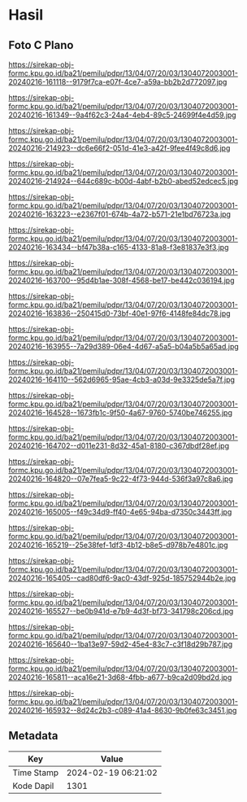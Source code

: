 # Hasil

## Foto C Plano

https://sirekap-obj-formc.kpu.go.id/ba21/pemilu/pdpr/13/04/07/20/03/1304072003001-20240216-161118--9179f7ca-e07f-4ce7-a59a-bb2b2d772097.jpg

https://sirekap-obj-formc.kpu.go.id/ba21/pemilu/pdpr/13/04/07/20/03/1304072003001-20240216-161349--9a4f62c3-24a4-4eb4-89c5-24699f4e4d59.jpg

https://sirekap-obj-formc.kpu.go.id/ba21/pemilu/pdpr/13/04/07/20/03/1304072003001-20240216-214923--dc6e66f2-051d-41e3-a42f-9fee4f49c8d6.jpg

https://sirekap-obj-formc.kpu.go.id/ba21/pemilu/pdpr/13/04/07/20/03/1304072003001-20240216-214924--644c689c-b00d-4abf-b2b0-abed52edcec5.jpg

https://sirekap-obj-formc.kpu.go.id/ba21/pemilu/pdpr/13/04/07/20/03/1304072003001-20240216-163223--e2367f01-674b-4a72-b571-21e1bd76723a.jpg

https://sirekap-obj-formc.kpu.go.id/ba21/pemilu/pdpr/13/04/07/20/03/1304072003001-20240216-163434--bf47b38a-c165-4133-81a8-f3e81837e3f3.jpg

https://sirekap-obj-formc.kpu.go.id/ba21/pemilu/pdpr/13/04/07/20/03/1304072003001-20240216-163700--95d4b1ae-308f-4568-be17-be442c036194.jpg

https://sirekap-obj-formc.kpu.go.id/ba21/pemilu/pdpr/13/04/07/20/03/1304072003001-20240216-163836--250415d0-73bf-40e1-97f6-4148fe84dc78.jpg

https://sirekap-obj-formc.kpu.go.id/ba21/pemilu/pdpr/13/04/07/20/03/1304072003001-20240216-163955--7a29d389-06e4-4d67-a5a5-b04a5b5a65ad.jpg

https://sirekap-obj-formc.kpu.go.id/ba21/pemilu/pdpr/13/04/07/20/03/1304072003001-20240216-164110--562d6965-95ae-4cb3-a03d-9e3325de5a7f.jpg

https://sirekap-obj-formc.kpu.go.id/ba21/pemilu/pdpr/13/04/07/20/03/1304072003001-20240216-164528--1673fb1c-9f50-4a67-9760-5740be746255.jpg

https://sirekap-obj-formc.kpu.go.id/ba21/pemilu/pdpr/13/04/07/20/03/1304072003001-20240216-164702--d011e231-8d32-45a1-8180-c367dbdf28ef.jpg

https://sirekap-obj-formc.kpu.go.id/ba21/pemilu/pdpr/13/04/07/20/03/1304072003001-20240216-164820--07e7fea5-9c22-4f73-944d-536f3a97c8a6.jpg

https://sirekap-obj-formc.kpu.go.id/ba21/pemilu/pdpr/13/04/07/20/03/1304072003001-20240216-165005--f49c34d9-ff40-4e65-94ba-d7350c3443ff.jpg

https://sirekap-obj-formc.kpu.go.id/ba21/pemilu/pdpr/13/04/07/20/03/1304072003001-20240216-165219--25e38fef-1df3-4b12-b8e5-d978b7e4801c.jpg

https://sirekap-obj-formc.kpu.go.id/ba21/pemilu/pdpr/13/04/07/20/03/1304072003001-20240216-165405--cad80df6-9ac0-43df-925d-185752944b2e.jpg

https://sirekap-obj-formc.kpu.go.id/ba21/pemilu/pdpr/13/04/07/20/03/1304072003001-20240216-165527--be0b941d-e7b9-4d3f-bf73-341798c206cd.jpg

https://sirekap-obj-formc.kpu.go.id/ba21/pemilu/pdpr/13/04/07/20/03/1304072003001-20240216-165640--1ba13e97-59d2-45e4-83c7-c3f18d29b787.jpg

https://sirekap-obj-formc.kpu.go.id/ba21/pemilu/pdpr/13/04/07/20/03/1304072003001-20240216-165811--aca16e21-3d68-4fbb-a677-b9ca2d09bd2d.jpg

https://sirekap-obj-formc.kpu.go.id/ba21/pemilu/pdpr/13/04/07/20/03/1304072003001-20240216-165932--8d24c2b3-c089-41a4-8630-9b0fe63c3451.jpg


## Metadata

| Key        | Value               |
| ---------- | ------------------- |
| Time Stamp | 2024-02-19 06:21:02 |
| Kode Dapil | 1301                |




